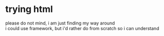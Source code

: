 # trying html
please do not mind, i am just finding my way around<br>
i could use framework, but i'd rather do from scratch so i can understand
